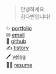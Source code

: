 > 안녕하세요.  
> 김다빈입니다!  

✨   [portfolio](https://abundant-playground-8c8.notion.site/ce7fca1d4f564e74b696db7d3c4467e3)  
✉    [email](alalekqls22@naver.com)  
🍃   [github](https://github.com/dabinKim-0318)  
✍   [tistory](https://dabin-kim.tistory.com/)  
🖊    [velog](https://velog.io/@dabin)  
🙋‍♀️    [resume](https://github.com/dabinKim-0318/Resume)
